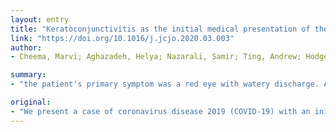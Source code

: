 ```yaml
---
layout: entry
title: "Keratoconjunctivitis as the initial medical presentation of the novel coronavirus disease 2019 (COVID-19)"
link: "https://doi.org/10.1016/j.jcjo.2020.03.003"
author:
- Cheema, Marvi; Aghazadeh, Helya; Nazarali, Samir; Ting, Andrew; Hodges, Jennifer; McFarlane, Alexandra; Kanji, Jamil N.; Zelyas, Nathan; Damji, Karim F.; Solarte, Carlos

summary:
- "the patient's primary symptom was a red eye with watery discharge. A conjunctival swab of the affected eye was positive for the SAR-CoV-2 virus. This case emphasizes the importance of ensuring that first-line health care providers consider COVID-19 on the differential for any patient with recent travel. Having a high index of suspicion with this presentation would allow appropriate precautions to be taken to prevent further spread."

original:
- "We present a case of coronavirus disease 2019 (COVID-19) with an initial medical presentation of keratoconjunctivitis, the first such reported case in North America. The patient's primary symptom was a red eye with watery discharge, though she did have mild respiratory symptoms, without fever. She was diagnosed with keratoconjunctivitis; evolving corneal findings were characterized through repeat visits to ophthalmology. A conjunctival swab of the affected eye was positive for the SAR-CoV-2 virus. This case emphasizes the importance of ensuring that first-line health care providers, including ophthalmologists, optometrists, emergency physicians, and family physicians, consider COVID-19 on the differential for any patient with recent travel who presents with acute conjunctivitis. Having a high index of suspicion with this presentation would allow for appropriate precautions to be taken to prevent further spread of COVID-19."
---
```


